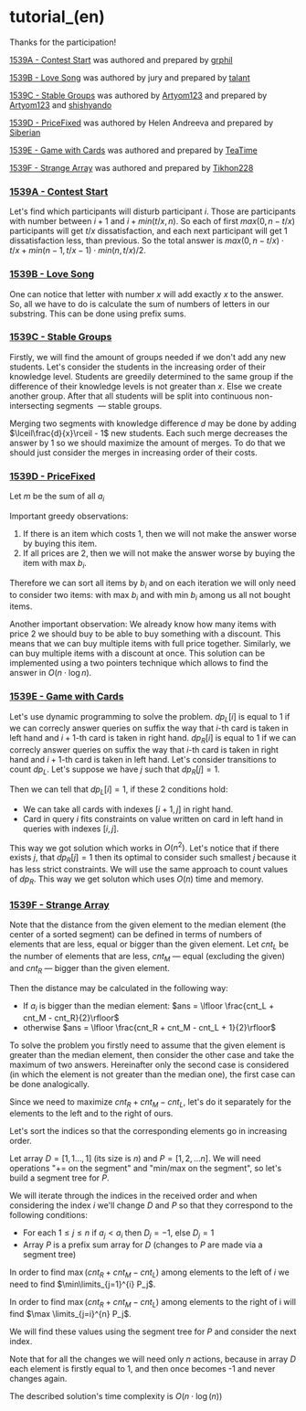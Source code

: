 # tutorial_(en)

Thanks for the participation!

[1539A - Contest Start](../problems/A._Contest_Start.md "Codeforces Round 727 (Div. 2)") was authored and prepared by [grphil](https://codeforces.com/profile/grphil "Master grphil")

[1539B - Love Song](../problems/B._Love_Song.md "Codeforces Round 727 (Div. 2)") was authored by jury and prepared by [talant](https://codeforces.com/profile/talant "Grandmaster talant")

[1539C - Stable Groups](../problems/C._Stable_Groups.md "Codeforces Round 727 (Div. 2)") was authored by [Artyom123](https://codeforces.com/profile/Artyom123 "International Master Artyom123") and prepared by [Artyom123](https://codeforces.com/profile/Artyom123 "International Master Artyom123") and [shishyando](https://codeforces.com/profile/shishyando "Expert shishyando")

[1539D - PriceFixed](../problems/D._PriceFixed.md "Codeforces Round 727 (Div. 2)") was authored by Helen Andreeva and prepared by [Siberian](https://codeforces.com/profile/Siberian "Grandmaster Siberian")

[1539E - Game with Cards](../problems/E._Game_with_Cards.md "Codeforces Round 727 (Div. 2)") was authored and prepared by [TeaTime](https://codeforces.com/profile/TeaTime "Master TeaTime")

[1539F - Strange Array](../problems/F._Strange_Array.md "Codeforces Round 727 (Div. 2)") was authored and prepared by [Tikhon228](https://codeforces.com/profile/Tikhon228 "Master Tikhon228")

 
### [1539A - Contest Start](../problems/A._Contest_Start.md "Codeforces Round 727 (Div. 2)")

Let's find which participants will disturb participant $i$. Those are participants with number between $i + 1$ and $i + min(t / x, n)$. So each of first $max(0, n - t / x)$ participants will get $t / x$ dissatisfaction, and each next participant will get 1 dissatisfaction less, than previous. So the total answer is $max(0, n - t / x) \cdot t / x + min(n - 1, t / x - 1) \cdot min(n, t / x) / 2$.

 
### [1539B - Love Song](../problems/B._Love_Song.md "Codeforces Round 727 (Div. 2)")

One can notice that letter with number $x$ will add exactly $x$ to the answer. So, all we have to do is calculate the sum of numbers of letters in our substring. This can be done using prefix sums.

 
### [1539C - Stable Groups](../problems/C._Stable_Groups.md "Codeforces Round 727 (Div. 2)")

Firstly, we will find the amount of groups needed if we don't add any new students. Let's consider the students in the increasing order of their knowledge level. Students are greedily determined to the same group if the difference of their knowledge levels is not greater than $x$. Else we create another group. After that all students will be split into continuous non-intersecting segments  — stable groups.

Merging two segments with knowledge difference $d$ may be done by adding $\lceil\frac{d}{x}\rceil - 1$ new students. Each such merge decreases the answer by $1$ so we should maximize the amount of merges. To do that we should just consider the merges in increasing order of their costs.

 
### [1539D - PriceFixed](../problems/D._PriceFixed.md "Codeforces Round 727 (Div. 2)")

Let $m$ be the sum of all $a_i$

Important greedy observations: 

1. If there is an item which costs 1, then we will not make the answer worse by buying this item.
2. If all prices are 2, then we will not make the answer worse by buying the item with max $b_i$.

Therefore we can sort all items by $b_i$ and on each iteration we will only need to consider two items: with max $b_i$ and with min $b_i$ among us all not bought items.

Another important observation: We already know how many items with price 2 we should buy to be able to buy something with a discount. This means that we can buy multiple items with full price together. Similarly, we can buy multiple items with a discount at once. This solution can be implemented using a two pointers technique which allows to find the answer in $O(n \cdot \log{n})$.

 
### [1539E - Game with Cards](../problems/E._Game_with_Cards.md "Codeforces Round 727 (Div. 2)")

Let's use dynamic programming to solve the problem. $dp_L[i]$ is equal to 1 if we can correcly answer queries on suffix the way that $i$-th card is taken in left hand and $i+1$-th card is taken in right hand. $dp_R[i]$ is equal to 1 if we can correcly answer queries on suffix the way that $i$-th card is taken in right hand and $i+1$-th card is taken in left hand. Let's consider transitions to count $dp_L$. Let's suppose we have $j$ such that $dp_R[j] = 1$.

Then we can tell that $dp_L[i] = 1$, if these 2 conditions hold:

* We can take all cards with indexes $[i + 1, j]$ in right hand.
* Card in query $i$ fits constraints on value written on card in left hand in queries with indexes $[i, j]$.

 This way we got solution which works in $O(n ^ 2)$. Let's notice that if there exists $j$, that $dp_R[j] = 1$ then its optimal to consider such smallest $j$ because it has less strict constraints. We will use the same approach to count values of $dp_R$. This way we get soluton which uses $O(n)$ time and memory. 
### [1539F - Strange Array](../problems/F._Strange_Array.md "Codeforces Round 727 (Div. 2)")

Note that the distance from the given element to the median element (the center of a sorted segment) can be defined in terms of numbers of elements that are less, equal or bigger than the given element. Let $cnt_L$ be the number of elements that are less, $cnt_M$ — equal (excluding the given) and $cnt_R$ — bigger than the given element.

Then the distance may be calculated in the following way: 

* If $a_i$ is bigger than the median element: $ans = \lfloor \frac{cnt_L + cnt_M - cnt_R}{2}\rfloor$
* otherwise $ans = \lfloor \frac{cnt_R + cnt_M - cnt_L + 1}{2}\rfloor$

To solve the problem you firstly need to assume that the given element is greater than the median element, then consider the other case and take the maximum of two answers. Hereinafter only the second case is considered (in which the element is not greater than the median one), the first case can be done analogically.

Since we need to maximize $cnt_R + cnt_M - cnt_L$, let's do it separately for the elements to the left and to the right of ours.

Let's sort the indices so that the corresponding elements go in increasing order.

Let array $D = [1, 1 \ldots, 1]$ (its size is $n$) and $P = [1, 2, \ldots n]$. We will need operations "+= on the segment" and "min/max on the segment", so let's build a segment tree for $P$. 

We will iterate through the indices in the received order and when considering the index $i$ we'll change $D$ and $P$ so that they correspond to the following conditions: 

* For each $1 \le j \le n$ if $a_j < a_i$ then $D_j = -1$, else $D_j = 1$
* Array $P$ is a prefix sum array for $D$ (changes to $P$ are made via a segment tree)

In order to find $\max(cnt_R + cnt_M - cnt_L)$ among elements to the left of $i$ we need to find $\min\limits_{j=1}^{i} P_j$.

In order to find $\max(cnt_R + cnt_M - cnt_L)$ among elements to the right of i will find $\max \limits_{j=i}^{n} P_j$.

We will find these values using the segment tree for $P$ and consider the next index.

Note that for all the changes we will need only $n$ actions, because in array $D$ each element is firstly equal to 1, and then once becomes -1 and never changes again.

The described solution's time complexity is $O(n \cdot \log(n))$


